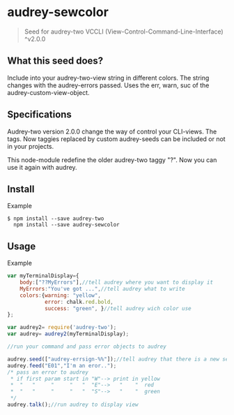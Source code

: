 # audrey-sewcolor

> Seed for audrey-two VCCLI (View-Control-Command-Line-Interface) ^v2.0.0


## What this seed does?

Include into your audrey-two-view string in different colors. The string changes with the audrey-errors passed. Uses the err, warn, suc of the audrey-custom-view-object.

## Specifications

Audrey-two version 2.0.0 change the way of control your CLI-views. The tags. Now taggies replaced by custom audrey-seeds can be included or not in your projects.

This node-module redefine the older audrey-two taggy "?". Now you can use it again with audrey.

## Install

Example
```
$ npm install --save audrey-two
  npm install --save audrey-sewcolor
```
## Usage

Example

```js
var myTerminalDisplay={
	body:["??MyErrors"],//tell audrey where you want to display it
	MyErrors:"You've got ...",//tell audrey what to write
	colors:{warning: "yellow", 
		 	error: chalk.red.bold,
			success: "green", }//tell audrey wich color use
};

var audrey2= require('audrey-two');
var audrey= audrey2(myTerminalDisplay);

//run your command and pass error objects to audrey

audrey.seed(["audrey-errsign-%%"]);//tell audrey that there is a new seed
audrey.feed("E01","I'm an eror..");
/* pass an error to audrey
 * if first param start in "W"--> print in yellow
 *  "   "     "     "   "  "E"-->   "    "  red
 *  "   "     "     "   "  "S"-->   "    "  green
 */
audrey.talk();//run audrey to display view
```
